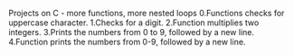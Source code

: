 Projects on C - more functions, more nested loops
0.Functions checks for uppercase character.
1.Checks for a digit.
2.Function multiplies two integers.
3.Prints the numbers from 0 to 9, followed by a new line.
4.Function prints the numbers from 0-9, followed by a new line.
